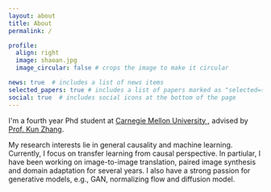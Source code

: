 ```yaml
---
layout: about
title: About
permalink: /

profile:
  align: right
  image: shaoan.jpg
  image_circular: false # crops the image to make it circular

news: true  # includes a list of news items
selected_papers: true # includes a list of papers marked as "selected={true}"
social: true  # includes social icons at the bottom of the page
---
```



I'm a fourth year Phd student at <a href='https://www.cmu.edu/'> Carnegie Mellon University </a>, advised by <a href='https://www.andrew.cmu.edu/user/kunz1/'>Prof. Kun Zhang</a>.

My research interests lie in general causality and machine learning. Currently, I focus on transfer learning from causal perspective. In partiular, I have been working on <a>image-to-image translation, paired image synthesis and domain adaptation </a>for several years. I also have a strong passion for generative models, e.g., <a>GAN</a>, <a>normalizing flow</a> and <a>diffusion model</a>.





